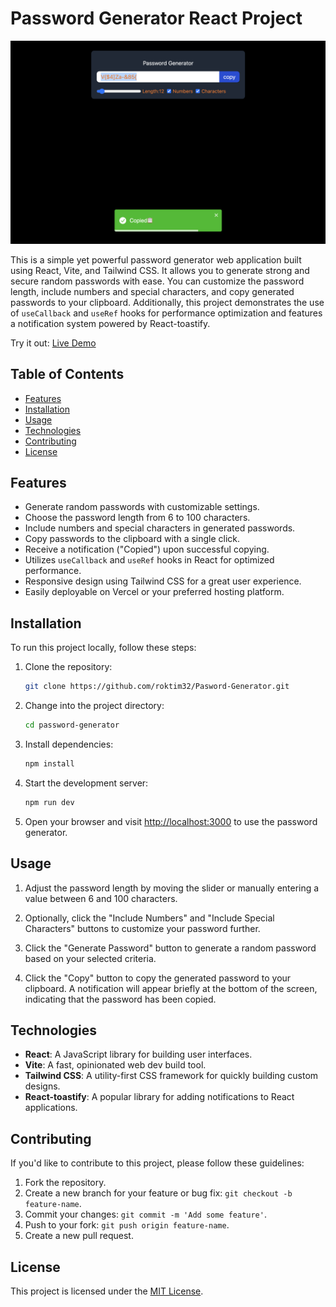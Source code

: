 # Password Generator React Project

![Password Generator Preview](./ss.png)

This is a simple yet powerful password generator web application built using React, Vite, and Tailwind CSS. It allows you to generate strong and secure random passwords with ease. You can customize the password length, include numbers and special characters, and copy generated passwords to your clipboard. Additionally, this project demonstrates the use of `useCallback` and `useRef` hooks for performance optimization and features a notification system powered by React-toastify.

Try it out: [Live Demo](https://pasword-generator-five.vercel.app/)

## Table of Contents

- [Features](#features)
- [Installation](#installation)
- [Usage](#usage)
- [Technologies](#technologies)
- [Contributing](#contributing)
- [License](#license)

## Features

- Generate random passwords with customizable settings.
- Choose the password length from 6 to 100 characters.
- Include numbers and special characters in generated passwords.
- Copy passwords to the clipboard with a single click.
- Receive a notification ("Copied") upon successful copying.
- Utilizes `useCallback` and `useRef` hooks in React for optimized performance.
- Responsive design using Tailwind CSS for a great user experience.
- Easily deployable on Vercel or your preferred hosting platform.

## Installation

To run this project locally, follow these steps:

1. Clone the repository:

   ```bash
   git clone https://github.com/roktim32/Pasword-Generator.git
   ```

2. Change into the project directory:

   ```bash
   cd password-generator
   ```

3. Install dependencies:

   ```bash
   npm install
   ```

4. Start the development server:

   ```bash
   npm run dev
   ```

5. Open your browser and visit [http://localhost:3000](http://localhost:5173) to use the password generator.

## Usage

1. Adjust the password length by moving the slider or manually entering a value between 6 and 100 characters.

2. Optionally, click the "Include Numbers" and "Include Special Characters" buttons to customize your password further.

3. Click the "Generate Password" button to generate a random password based on your selected criteria.

4. Click the "Copy" button to copy the generated password to your clipboard. A notification will appear briefly at the bottom of the screen, indicating that the password has been copied.

## Technologies

- **React**: A JavaScript library for building user interfaces.
- **Vite**: A fast, opinionated web dev build tool.
- **Tailwind CSS**: A utility-first CSS framework for quickly building custom designs.
- **React-toastify**: A popular library for adding notifications to React applications.

## Contributing

If you'd like to contribute to this project, please follow these guidelines:

1. Fork the repository.
2. Create a new branch for your feature or bug fix: `git checkout -b feature-name`.
3. Commit your changes: `git commit -m 'Add some feature'`.
4. Push to your fork: `git push origin feature-name`.
5. Create a new pull request.

## License

This project is licensed under the [MIT License](LICENSE).
